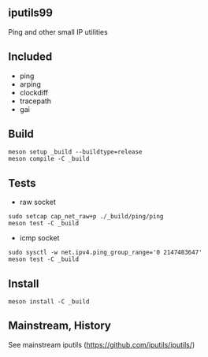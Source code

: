 iputils99
---------

Ping and other small IP utilities

Included
--------
- ping
- arping
- clockdiff
- tracepath
- gai

Build
-----
```
meson setup _build --buildtype=release
meson compile -C _build
```

Tests
-----
- raw socket
```
sudo setcap cap_net_raw+p ./_build/ping/ping
meson test -C _build
```

- icmp socket
```
sudo sysctl -w net.ipv4.ping_group_range='0 2147483647'
meson test -C _build
```

Install
-------
```
meson install -C _build
```

Mainstream, History
-------------------
See mainstream iputils (https://github.com/iputils/iputils/)

